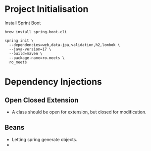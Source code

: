 # Project Initialisation

Install Sprint Boot

`brew install spring-boot-cli`


```
spring init \
  --dependencies=web,data-jpa,validation,h2,lombok \
  --java-version=17 \
  --build=maven \
  --package-name=ro.meets \
  ro_meets
```

# Dependency Injections

## Open Closed Extension

- A class should be open for extension, but closed for modification.

## Beans

- Letting spring generate objects.
- 